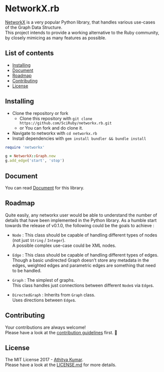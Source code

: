 # NetworkX.rb

[NetworkX](https://networkx.github.io/) is a very popular Python library, that handles various use-cases of the Graph Data Structure.  
This project intends to provide a working alternative to the Ruby community, by closely mimicing as many features as possible. 

## List of contents

- [Installing](#installing)
- [Document](#document)
- [Roadmap](#roadmap)
- [Contributing](#contributing)
- [License](#license)

## Installing

- Clone the repository or fork
  - Clone this repository with `git clone https://github.com/SciRuby/networkx.rb.git`
  - or You can fork and do clone it.
- Navigate to networkx with `cd networkx.rb`
- Install dependencies with `gem install bundler && bundle install`

```ruby
require 'networkx'

g = NetworkX::Graph.new
g.add_edge('start', 'stop')
``` 

## Document

You can read [Document](https://SciRuby.github.io/networkx.rb/) for this library.

## Roadmap

Quite easily, any networkx user would be able to understand the number of details that have been implemented in the Python library. As a humble start towards the release of v0.1.0, the following could be the goals to achieve :

- `Node` : This class should be capable of handling different types of nodes (not just `String` / `Integer`).  
   A possible complex use-case could be XML nodes.

- `Edge` : This class should be capable of handling different types of edges.  
  Though a basic undirected Graph doesn't store any metadata in the edges, weighted edges and parametric edges are something that need to be handled.

- `Graph` : The simplest of graphs.  
  This class handles just connections between different `Node`s via `Edge`s.

- `DirectedGraph` : Inherits from `Graph` class.  
  Uses directions between `Edge`s.

## Contributing

Your contributions are always welcome!  
Please have a look at the [contribution guidelines](CONTRIBUTING.md) first. :tada:

## License

The MIT License 2017 - [Athitya Kumar](https://github.com/athityakumar).   
Please have a look at the [LICENSE.md](LICENSE.md) for more details.
